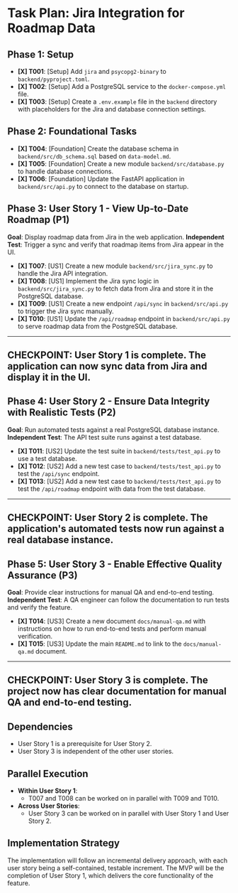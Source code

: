 # Task Plan: Jira Integration for Roadmap Data

## Phase 1: Setup

- **[X] T001**: [Setup] Add `jira` and `psycopg2-binary` to `backend/pyproject.toml`.
- **[X] T002**: [Setup] Add a PostgreSQL service to the `docker-compose.yml` file.
- **[X] T003**: [Setup] Create a `.env.example` file in the `backend` directory with placeholders for the Jira and database connection settings.

## Phase 2: Foundational Tasks

- **[X] T004**: [Foundation] Create the database schema in `backend/src/db_schema.sql` based on `data-model.md`.
- **[X] T005**: [Foundation] Create a new module `backend/src/database.py` to handle database connections.
- **[X] T006**: [Foundation] Update the FastAPI application in `backend/src/api.py` to connect to the database on startup.

## Phase 3: User Story 1 - View Up-to-Date Roadmap (P1)

**Goal**: Display roadmap data from Jira in the web application.
**Independent Test**: Trigger a sync and verify that roadmap items from Jira appear in the UI.

- **[X] T007**: [US1] Create a new module `backend/src/jira_sync.py` to handle the Jira API integration.
- **[X] T008**: [US1] Implement the Jira sync logic in `backend/src/jira_sync.py` to fetch data from Jira and store it in the PostgreSQL database.
- **[X] T009**: [US1] Create a new endpoint `/api/sync` in `backend/src/api.py` to trigger the Jira sync manually.
- **[X] T010**: [US1] Update the `/api/roadmap` endpoint in `backend/src/api.py` to serve roadmap data from the PostgreSQL database.

---
**CHECKPOINT**: User Story 1 is complete. The application can now sync data from Jira and display it in the UI.
---

## Phase 4: User Story 2 - Ensure Data Integrity with Realistic Tests (P2)

**Goal**: Run automated tests against a real PostgreSQL database instance.
**Independent Test**: The API test suite runs against a test database.

- **[X] T011**: [US2] Update the test suite in `backend/tests/test_api.py` to use a test database.
- **[X] T012**: [US2] Add a new test case to `backend/tests/test_api.py` to test the `/api/sync` endpoint.
- **[X] T013**: [US2] Add a new test case to `backend/tests/test_api.py` to test the `/api/roadmap` endpoint with data from the test database.

---
**CHECKPOINT**: User Story 2 is complete. The application's automated tests now run against a real database instance.
---

## Phase 5: User Story 3 - Enable Effective Quality Assurance (P3)

**Goal**: Provide clear instructions for manual QA and end-to-end testing.
**Independent Test**: A QA engineer can follow the documentation to run tests and verify the feature.

- **[X] T014**: [US3] Create a new document `docs/manual-qa.md` with instructions on how to run end-to-end tests and perform manual verification.
- **[X] T015**: [US3] Update the main `README.md` to link to the `docs/manual-qa.md` document.

---
**CHECKPOINT**: User Story 3 is complete. The project now has clear documentation for manual QA and end-to-end testing.
---

## Dependencies

- User Story 1 is a prerequisite for User Story 2.
- User Story 3 is independent of the other user stories.

## Parallel Execution

- **Within User Story 1**:
    - T007 and T008 can be worked on in parallel with T009 and T010.
- **Across User Stories**:
    - User Story 3 can be worked on in parallel with User Story 1 and User Story 2.

## Implementation Strategy

The implementation will follow an incremental delivery approach, with each user story being a self-contained, testable increment. The MVP will be the completion of User Story 1, which delivers the core functionality of the feature.
